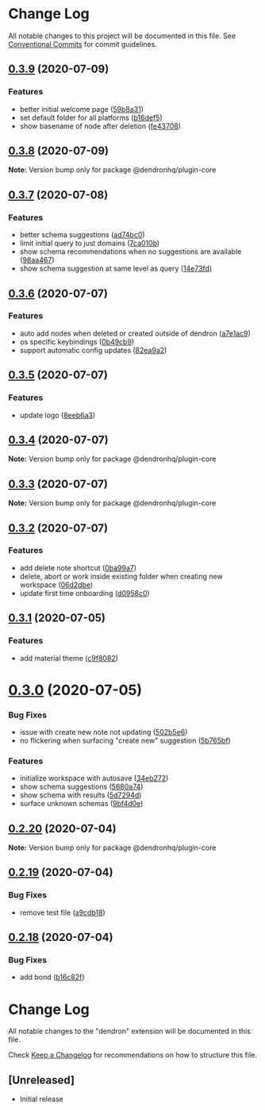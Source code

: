 # Change Log

All notable changes to this project will be documented in this file.
See [Conventional Commits](https://conventionalcommits.org) for commit guidelines.

## [0.3.9](https://github.com/dendronhq/dendron/compare/v0.3.8...v0.3.9) (2020-07-09)


### Features

* better initial welcome page ([59b8a31](https://github.com/dendronhq/dendron/commit/59b8a3140b1f207aad81ab17fcc4e89570961845))
* set default folder for all platforms ([b16def5](https://github.com/dendronhq/dendron/commit/b16def56e78da165e4b3af8f27b288add98ace3f))
* show basename of node after deletion ([fe43708](https://github.com/dendronhq/dendron/commit/fe4370828d775a6b418a92dfb9c724828d856664))





## [0.3.8](https://github.com/dendronhq/dendron/compare/v0.3.7...v0.3.8) (2020-07-09)

**Note:** Version bump only for package @dendronhq/plugin-core





## [0.3.7](https://github.com/dendronhq/dendron/compare/v0.3.6...v0.3.7) (2020-07-08)


### Features

* better schema suggestions ([ad74bc0](https://github.com/dendronhq/dendron/commit/ad74bc009e1544319a49689394ab8d6b684f6578))
* limit initial query to just domains ([7ca010b](https://github.com/dendronhq/dendron/commit/7ca010bcfb1217b8ef3facbb47d69315207aff3a))
* show schema recommendations when no suggestions are available ([98aa467](https://github.com/dendronhq/dendron/commit/98aa4672297a754b695a3c965d8af9603e8a3724))
* show schema suggestion at same level as query ([14e73fd](https://github.com/dendronhq/dendron/commit/14e73fd8c35a0ec01818ab5f8e20835351716dc2))





## [0.3.6](https://github.com/dendronhq/dendron/compare/v0.3.5...v0.3.6) (2020-07-07)


### Features

* auto add nodes when deleted or created outside of dendron ([a7e1ac9](https://github.com/dendronhq/dendron/commit/a7e1ac9b8a4f7f0592ab1b9f86a7a40182693a73))
* os specific keybindings ([0b49cb9](https://github.com/dendronhq/dendron/commit/0b49cb99e27148e88747876e4cbebd8d0ac7bba6))
* support automatic config updates ([82ea9a2](https://github.com/dendronhq/dendron/commit/82ea9a2abe03c7ec98990f596c05402b7cebb5af))





## [0.3.5](https://github.com/dendronhq/dendron/compare/v0.3.4...v0.3.5) (2020-07-07)


### Features

* update logo ([8eeb6a3](https://github.com/dendronhq/dendron/commit/8eeb6a3b6f5a54d558ee8ebaa635139fbbbc3631))





## [0.3.4](https://github.com/dendronhq/dendron/compare/v0.3.3...v0.3.4) (2020-07-07)

**Note:** Version bump only for package @dendronhq/plugin-core





## [0.3.3](https://github.com/dendronhq/dendron/compare/v0.3.2...v0.3.3) (2020-07-07)

**Note:** Version bump only for package @dendronhq/plugin-core





## [0.3.2](https://github.com/dendronhq/dendron/compare/v0.3.1...v0.3.2) (2020-07-07)


### Features

* add delete note shortcut ([0ba99a7](https://github.com/dendronhq/dendron/commit/0ba99a7d2d73fcddae3633703312fc0ad14e179d))
* delete, abort or work inside existing folder when creating new workspace ([06d2dbe](https://github.com/dendronhq/dendron/commit/06d2dbe55ee99c5e2c8c60a152c6294d05fa5c91))
* update first time onboarding ([d0958c0](https://github.com/dendronhq/dendron/commit/d0958c02d4f356f6eacc7e37d2f24c485a9af8fc))





## [0.3.1](https://github.com/dendronhq/dendron/compare/v0.3.0...v0.3.1) (2020-07-05)


### Features

* add material theme ([c9f8082](https://github.com/dendronhq/dendron/commit/c9f808288470015070d585146e593b55a80c4f82))





# [0.3.0](https://github.com/dendronhq/dendron/compare/v0.2.20...v0.3.0) (2020-07-05)


### Bug Fixes

* issue with create new note not updating ([502b5e6](https://github.com/dendronhq/dendron/commit/502b5e62ed51a50ef3dccde95806c3a83a026628))
* no flickering when surfacing "create new" suggestion ([5b765bf](https://github.com/dendronhq/dendron/commit/5b765bf2d33893484784be25851c324900829e6a))


### Features

* initialize workspace with autosave ([34eb272](https://github.com/dendronhq/dendron/commit/34eb2723d8f32adba2daf1fee7c687df7bfdd592))
* show schema suggestions ([5680a74](https://github.com/dendronhq/dendron/commit/5680a7426f35b0c43680d8b3b0011dfc0eb0d6f1))
* show schema with results ([5d7294d](https://github.com/dendronhq/dendron/commit/5d7294dfab1b5e4c177dd1c95d504ffcaafd09d0))
* surface unknown schemas ([9bf4d0e](https://github.com/dendronhq/dendron/commit/9bf4d0e61cce2f76bddae1f686f29474201466cb))





## [0.2.20](https://github.com/dendronhq/dendron/compare/v0.2.19...v0.2.20) (2020-07-04)

**Note:** Version bump only for package @dendronhq/plugin-core





## [0.2.19](https://github.com/dendronhq/dendron/compare/v0.2.18...v0.2.19) (2020-07-04)


### Bug Fixes

* remove test file ([a9cdb18](https://github.com/dendronhq/dendron/commit/a9cdb182c8e111260fca924f8be066691d584ff3))





## [0.2.18](https://github.com/dendronhq/dendron/compare/v0.2.16...v0.2.18) (2020-07-04)


### Bug Fixes

* add bond ([b16c82f](https://github.com/dendronhq/dendron/commit/b16c82f3ddfaea08dec3eec1864c25cde98e2fd7))





# Change Log

All notable changes to the "dendron" extension will be documented in this file.

Check [Keep a Changelog](http://keepachangelog.com/) for recommendations on how to structure this file.

## [Unreleased]

- Initial release
